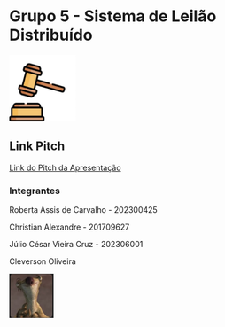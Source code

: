 # Grupo 5 - Sistema de Leilão Distribuído


<img src="assets/leilao.jpg" width="120" height="120" alt="Logo SID">

## Link Pitch

[Link do Pitch da Apresentação](https://docs.google.com/presentation/d/1eK21P_mmpFl_WHYtD-Mm9hy7vjfw-AyXXOsiqwvpQU8/edit#slide=id.g3045f246402_0_7)

### Integrantes

Roberta Assis de Carvalho - 202300425

Christian Alexandre - 201709627

Júlio César Vieira Cruz - 202306001

Cleverson Oliveira


<img src="assets/sid.jpg" width="80" height="80" alt="Logo SID">
